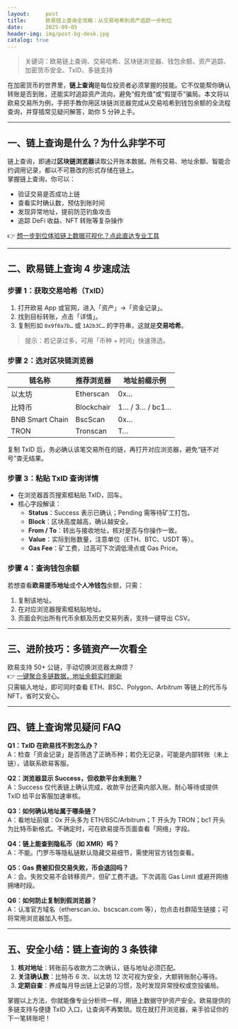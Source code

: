 ```yaml
---
layout:     post
title:      欧易链上查询全攻略：从交易哈希到资产追踪一步到位
date:       2025-09-05
header-img: img/post-bg-desk.jpg
catalog: true
---
```


> 关键词：欧易链上查询、交易哈希、区块链浏览器、钱包余额、资产追踪、加密货币安全、TxID、多链支持

在加密货币的世界里，**链上查询**是每位投资者必须掌握的技能。它不仅能帮你确认转账是否到账，还能实时追踪资产流向，避免“假充值”或“假提币”骗局。本文将以欧易交易所为例，手把手教你用区块链浏览器完成从交易哈希到钱包余额的全流程查询，并穿插常见疑问解答，助你 5 分钟上手。

---

## 一、链上查询是什么？为什么非学不可

链上查询，即通过**区块链浏览器**读取公开账本数据。所有交易、地址余额、智能合约调用记录，都以不可篡改的形式存储在链上。  
掌握链上查询，你可以：

- 验证交易是否成功上链  
- 查看实时确认数，预估到账时间  
- 发现异常地址，提前防范钓鱼攻击  
- 追踪 DeFi 收益、NFT 转账等复杂操作  

👉 [想一步到位体验链上数据可视化？点此直达专业工具](https://okxdog.com/)

---

## 二、欧易链上查询 4 步速成法

### 步骤 1：获取交易哈希（TxID）

1. 打开欧易 App 或官网，进入「资产」→「资金记录」。  
2. 找到目标转账，点击「详情」。  
3. 复制形如 `0x9f8a7b…` 或 `1A2b3C…` 的字符串，这就是**交易哈希**。  

> 提示：若记录过多，可用「币种 + 时间」快速筛选。

### 步骤 2：选对区块链浏览器

| 链名称 | 推荐浏览器 | 地址前缀示例 |
|---|---|---|
| 以太坊 | Etherscan | 0x… |
| 比特币 | Blockchair | 1… / 3… / bc1… |
| BNB Smart Chain | BscScan | 0x… |
| TRON | Tronscan | T… |

复制 TxID 后，务必确认该笔交易所在的链，再打开对应浏览器，避免“链不对号”查无结果。

### 步骤 3：粘贴 TxID 查询详情

- 在浏览器首页搜索框粘贴 TxID，回车。  
- 核心字段解读：  
  - **Status**：Success 表示已确认；Pending 需等待矿工打包。  
  - **Block**：区块高度越高，确认越安全。  
  - **From / To**：转出与接收地址，核对是否与你操作一致。  
  - **Value**：实际到账数量，注意单位（ETH、BTC、USDT 等）。  
  - **Gas Fee**：矿工费，过高可下次调低滑点或 Gas Price。

### 步骤 4：查询钱包余额

若想查看**欧易提币地址**或**个人冷钱包**余额，只需：

1. 复制该地址。  
2. 在对应浏览器搜索框粘贴地址。  
3. 页面会列出所有代币余额及历史交易列表，支持一键导出 CSV。

---

## 三、进阶技巧：多链资产一次看全

欧易支持 50+ 公链，手动切换浏览器太麻烦？  
👉 [一键聚合多链数据，地址余额实时刷新](https://okxdog.com/)  
只需输入地址，即可同时查看 ETH、BSC、Polygon、Arbitrum 等链上的代币与 NFT，省时又安心。

---

## 四、链上查询常见疑问 FAQ

**Q1：TxID 在欧易找不到怎么办？**  
A：检查「资金记录」是否筛选了正确币种；若仍无记录，可能是内部转账（未上链），请联系欧易客服。

**Q2：浏览器显示 Success，但收款平台未到账？**  
A：Success 仅代表链上确认完成，收款平台还需内部入账。耐心等待或提供 TxID 给平台客服加速审核。

**Q3：如何确认地址属于哪条链？**  
A：看地址前缀：0x 开头多为 ETH/BSC/Arbitrum；T 开头为 TRON；bc1 开头为比特币新格式。不确定时，可在欧易提币页面查看「网络」字段。

**Q4：链上能查到隐私币（如 XMR）吗？**  
A：不能。门罗币等隐私链默认隐藏交易细节，需使用官方钱包查看。

**Q5：Gas 费被扣但交易失败，币会退回吗？**  
A：会。失败交易不会转移资产，但矿工费不退。下次调高 Gas Limit 或避开网络拥堵时段。

**Q6：如何防止复制到假浏览器？**  
A：认准官方域名（etherscan.io、bscscan.com 等），勿点击社群陌生链接；可将常用浏览器加入书签。

---

## 五、安全小结：链上查询的 3 条铁律

1. **核对地址**：转账前与收款方二次确认，链与地址必须匹配。  
2. **关注确认数**：比特币 6 次、以太坊 12 次可视为安全，大额转账耐心等待。  
3. **定期自查**：养成每月导出链上记录的习惯，及时发现异常授权或空投骗局。

掌握以上方法，你就能像专业分析师一样，用链上数据守护资产安全。欧易提供的多链支持与便捷 TxID 入口，让查询不再繁琐。现在就打开浏览器，亲手验证你的下一笔转账吧！